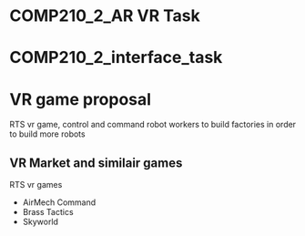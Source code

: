 # COMP210_2_AR VR Task

# COMP210_2_interface_task

# VR game proposal
RTS vr game, control and command robot workers to build factories in order to build more robots


## VR Market and similair games

RTS vr games
- AirMech Command
- Brass Tactics
- Skyworld
